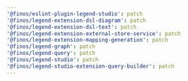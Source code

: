 ```yaml
---
'@finos/eslint-plugin-legend-studio': patch
'@finos/legend-extension-dsl-diagram': patch
'@finos/legend-extension-dsl-text': patch
'@finos/legend-extension-external-store-service': patch
'@finos/legend-extension-mapping-generation': patch
'@finos/legend-graph': patch
'@finos/legend-query': patch
'@finos/legend-studio': patch
'@finos/legend-studio-extension-query-builder': patch
---
```

